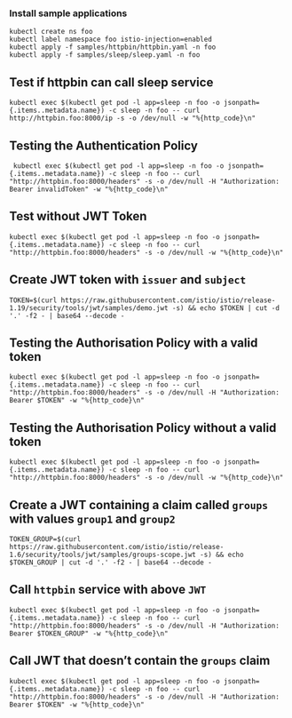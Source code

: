 ### Install sample applications

```
kubectl create ns foo
kubectl label namespace foo istio-injection=enabled
kubectl apply -f samples/httpbin/httpbin.yaml -n foo
kubectl apply -f samples/sleep/sleep.yaml -n foo
```


## Test if httpbin can call sleep service
```
kubectl exec $(kubectl get pod -l app=sleep -n foo -o jsonpath={.items..metadata.name}) -c sleep -n foo -- curl http://httpbin.foo:8000/ip -s -o /dev/null -w "%{http_code}\n"
```

## Testing the Authentication Policy

```
 kubectl exec $(kubectl get pod -l app=sleep -n foo -o jsonpath={.items..metadata.name}) -c sleep -n foo -- curl "http://httpbin.foo:8000/headers" -s -o /dev/null -H "Authorization: Bearer invalidToken" -w "%{http_code}\n"
```

## Test without JWT Token

```
kubectl exec $(kubectl get pod -l app=sleep -n foo -o jsonpath={.items..metadata.name}) -c sleep -n foo -- curl "http://httpbin.foo:8000/headers" -s -o /dev/null -w "%{http_code}\n"

```

## Create JWT token with `issuer` and `subject`

```
TOKEN=$(curl https://raw.githubusercontent.com/istio/istio/release-1.19/security/tools/jwt/samples/demo.jwt -s) && echo $TOKEN | cut -d '.' -f2 - | base64 --decode -
```

## Testing the Authorisation Policy with a valid token

```
kubectl exec $(kubectl get pod -l app=sleep -n foo -o jsonpath={.items..metadata.name}) -c sleep -n foo -- curl "http://httpbin.foo:8000/headers" -s -o /dev/null -H "Authorization: Bearer $TOKEN" -w "%{http_code}\n"
```

## Testing the Authorisation Policy without a valid token

```
kubectl exec $(kubectl get pod -l app=sleep -n foo -o jsonpath={.items..metadata.name}) -c sleep -n foo -- curl "http://httpbin.foo:8000/headers" -s -o /dev/null -w "%{http_code}\n"
```

## Create a JWT containing a claim called `groups` with values `group1` and `group2`

```
TOKEN_GROUP=$(curl https://raw.githubusercontent.com/istio/istio/release-1.6/security/tools/jwt/samples/groups-scope.jwt -s) && echo $TOKEN_GROUP | cut -d '.' -f2 - | base64 --decode -
```

## Call  `httpbin` service with above `JWT`

```
kubectl exec $(kubectl get pod -l app=sleep -n foo -o jsonpath={.items..metadata.name}) -c sleep -n foo -- curl "http://httpbin.foo:8000/headers" -s -o /dev/null -H "Authorization: Bearer $TOKEN_GROUP" -w "%{http_code}\n"
```

## Call  JWT that doesn’t contain the `groups` claim

```
kubectl exec $(kubectl get pod -l app=sleep -n foo -o jsonpath={.items..metadata.name}) -c sleep -n foo -- curl "http://httpbin.foo:8000/headers" -s -o /dev/null -H "Authorization: Bearer $TOKEN" -w "%{http_code}\n"
```

